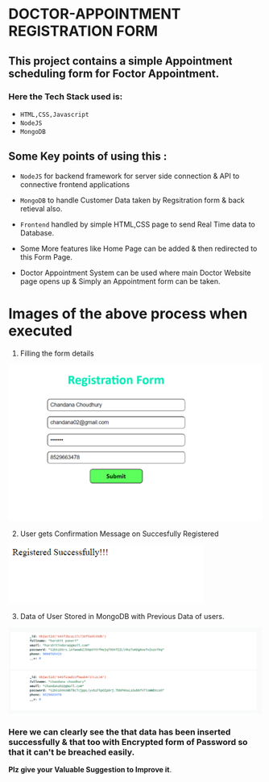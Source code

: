 # **DOCTOR-APPOINTMENT REGISTRATION FORM**

## This project contains a simple Appointment scheduling form for Foctor Appointment.

### Here the Tech Stack used is:

* `HTML,CSS,Javascript`
* `NodeJS` 
* `MongoDB`

## Some Key points of using this :
* `NodeJS` for backend framework for server side connection & API to connective frontend applications
* `MongoDB` to handle Customer Data taken by Regsitration form & back retieval also.
* `Frontend` handled by simple HTML,CSS page to send Real Time data to Database.

* Some More features like Home Page can be added & then redirected to this Form Page.
* Doctor Appointment System can be used where main Doctor Website page opens up & Simply an Appointment form can be taken.

# **Images of the above process when executed**

1. Filling the form details 

![Registration](Screenshots/Registration.PNG)

2. User gets Confirmation Message on Succesfully Registered

![Register Successfully](Screenshots/Register%20Successfully.PNG)

3. Data of User Stored in MongoDB with Previous Data of users.

![Database](Screenshots/Data%20Insert.png)
### Here we can clearly see the that data has been inserted successfully & that too with Encrypted form of Password so that it can't be breached easily.


**Plz give your Valuable Suggestion to Improve it**.